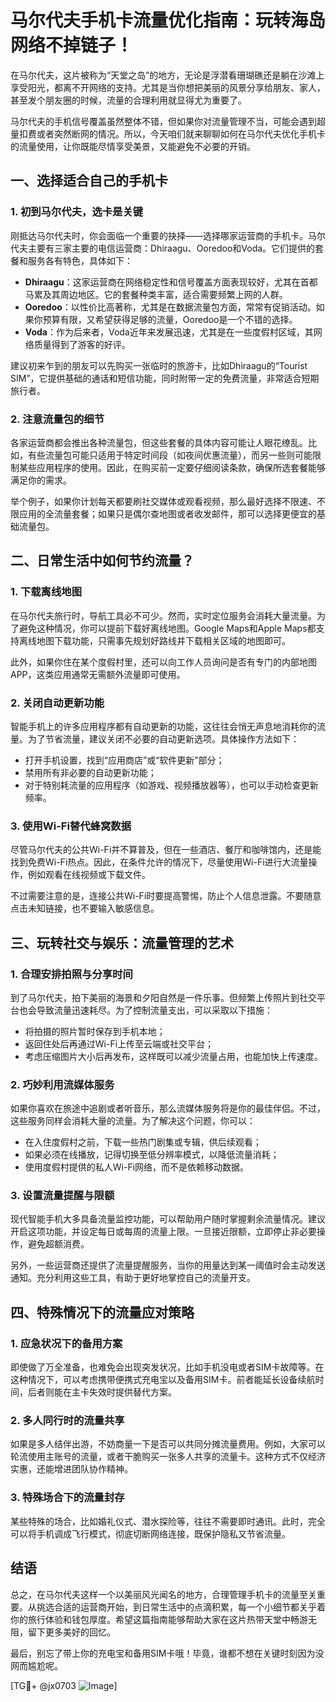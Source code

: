 # 马尔代夫手机卡流量优化指南：玩转海岛网络不掉链子！

在马尔代夫，这片被称为“天堂之岛”的地方，无论是浮潜看珊瑚礁还是躺在沙滩上享受阳光，都离不开网络的支持。尤其是当你想把美丽的风景分享给朋友、家人，甚至发个朋友圈的时候，流量的合理利用就显得尤为重要了。

马尔代夫的手机信号覆盖虽然整体不错，但如果你对流量管理不当，可能会遇到超量扣费或者突然断网的情况。所以，今天咱们就来聊聊如何在马尔代夫优化手机卡的流量使用，让你既能尽情享受美景，又能避免不必要的开销。

## 一、选择适合自己的手机卡

### 1. 初到马尔代夫，选卡是关键
刚抵达马尔代夫时，你会面临一个重要的抉择——选择哪家运营商的手机卡。马尔代夫主要有三家主要的电信运营商：Dhiraagu、Ooredoo和Voda。它们提供的套餐和服务各有特色，具体如下：

- **Dhiraagu**：这家运营商在网络稳定性和信号覆盖方面表现较好，尤其在首都马累及其周边地区。它的套餐种类丰富，适合需要频繁上网的人群。
- **Ooredoo**：以性价比高著称，尤其是在数据流量包方面，常常有促销活动。如果你预算有限，又希望获得足够的流量，Ooredoo是一个不错的选择。
- **Voda**：作为后来者，Voda近年来发展迅速，尤其是在一些度假村区域，其网络质量得到了游客的好评。

建议初来乍到的朋友可以先购买一张临时的旅游卡，比如Dhiraagu的“Tourist SIM”，它提供基础的通话和短信功能，同时附带一定的免费流量，非常适合短期旅行者。

### 2. 注意流量包的细节
各家运营商都会推出各种流量包，但这些套餐的具体内容可能让人眼花缭乱。比如，有些流量包可能只适用于特定时间段（如夜间优惠流量），而另一些则可能限制某些应用程序的使用。因此，在购买前一定要仔细阅读条款，确保所选套餐能够满足你的需求。

举个例子，如果你计划每天都要刷社交媒体或观看视频，那么最好选择不限速、不限应用的全流量套餐；如果只是偶尔查地图或者收发邮件，那可以选择更便宜的基础流量包。

## 二、日常生活中如何节约流量？

### 1. 下载离线地图
在马尔代夫旅行时，导航工具必不可少。然而，实时定位服务会消耗大量流量。为了避免这种情况，你可以提前下载好离线地图。Google Maps和Apple Maps都支持离线地图下载功能，只需事先规划好路线并下载相关区域的地图即可。

此外，如果你住在某个度假村里，还可以向工作人员询问是否有专门的内部地图APP，这类应用通常无需额外流量即可使用。

### 2. 关闭自动更新功能
智能手机上的许多应用程序都有自动更新的功能，这往往会悄无声息地消耗你的流量。为了节省流量，建议关闭不必要的自动更新选项。具体操作方法如下：

- 打开手机设置，找到“应用商店”或“软件更新”部分；
- 禁用所有非必要的自动更新功能；
- 对于特别耗流量的应用程序（如游戏、视频播放器等），也可以手动检查更新频率。

### 3. 使用Wi-Fi替代蜂窝数据
尽管马尔代夫的公共Wi-Fi并不算普及，但在一些酒店、餐厅和咖啡馆内，还是能找到免费Wi-Fi热点。因此，在条件允许的情况下，尽量使用Wi-Fi进行大流量操作，例如观看在线视频或下载文件。

不过需要注意的是，连接公共Wi-Fi时要提高警惕，防止个人信息泄露。不要随意点击未知链接，也不要输入敏感信息。

## 三、玩转社交与娱乐：流量管理的艺术

### 1. 合理安排拍照与分享时间
到了马尔代夫，拍下美丽的海景和夕阳自然是一件乐事。但频繁上传照片到社交平台也会导致流量迅速耗尽。为了控制流量支出，可以采取以下措施：

- 将拍摄的照片暂时保存到手机本地；
- 返回住处后再通过Wi-Fi上传至云端或社交平台；
- 考虑压缩图片大小后再发布，这样既可以减少流量占用，也能加快上传速度。

### 2. 巧妙利用流媒体服务
如果你喜欢在旅途中追剧或者听音乐，那么流媒体服务将是你的最佳伴侣。不过，这些服务同样会消耗大量的流量。为了解决这个问题，你可以：

- 在入住度假村之前，下载一些热门剧集或专辑，供后续观看；
- 如果必须在线播放，记得切换至低分辨率模式，以降低流量消耗；
- 使用度假村提供的私人Wi-Fi网络，而不是依赖移动数据。

### 3. 设置流量提醒与限额
现代智能手机大多具备流量监控功能，可以帮助用户随时掌握剩余流量情况。建议开启这项功能，并设定每日或每周的流量上限。一旦接近限额，立即停止非必要操作，避免超额消费。

另外，一些运营商还提供了流量提醒服务，当你的用量达到某一阈值时会主动发送通知。充分利用这些工具，有助于更好地掌控自己的流量开支。

## 四、特殊情况下的流量应对策略

### 1. 应急状况下的备用方案
即使做了万全准备，也难免会出现突发状况，比如手机没电或者SIM卡故障等。在这种情况下，可以考虑携带便携式充电宝以及备用SIM卡。前者能延长设备续航时间，后者则能在主卡失效时提供替代方案。

### 2. 多人同行时的流量共享
如果是多人结伴出游，不妨商量一下是否可以共同分摊流量费用。例如，大家可以轮流使用主账号的流量，或者干脆购买一张多人共享的流量卡。这种方式不仅经济实惠，还能增进团队协作精神。

### 3. 特殊场合下的流量封存
某些特殊的场合，比如婚礼仪式、潜水探险等，往往不需要即时通讯。此时，完全可以将手机调成飞行模式，彻底切断网络连接，既保护隐私又节省流量。

## 结语

总之，在马尔代夫这样一个以美丽风光闻名的地方，合理管理手机卡的流量至关重要。从挑选合适的运营商开始，到日常生活中的点滴积累，每一个小细节都关乎着你的旅行体验和钱包厚度。希望这篇指南能够帮助大家在这片热带天堂中畅游无阻，留下更多美好的回忆。

最后，别忘了带上你的充电宝和备用SIM卡哦！毕竟，谁都不想在关键时刻因为没网而尴尬呢。

[TG💪+ @jx0703 ![Image](https://github.com/user-attachments/assets/dbca1d08-cadb-493c-b0ec-ad6f7a83f270)]